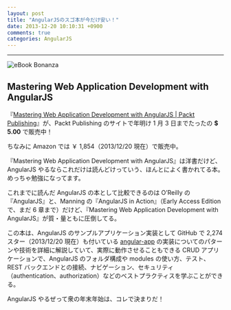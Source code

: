 ```yaml
---
layout: post
title: "AngularJSのスゴ本が今だけ安い！"
date: 2013-12-20 10:10:31 +0900
comments: true
categories: AngularJS
---
```

---
![eBook Bonanza](https://www.packtpub.com/sites/default/files/782x300_Main_banner.jpg)

## Mastering Web Application Development with AngularJS

『[Mastering Web Application Development with AngularJS | Packt Publishing](http://www.packtpub.com/angularjs-web-application-development/book)』が、Packt Publishing のサイトで年明け 1 月 3 日までたったの **$ 5.00** で販売中！

ちなみに Amazon では ￥ 1,854（2013/12/20 現在）で販売中。

『Mastering Web Application Development with AngularJS』は洋書だけど、AngularJS やるならこれだけは読んどけっていう、ほんとによく書かれてる本。めっちゃ勉強になってます。

これまでに読んだ AngularJS の本として比較できるのは O’Reilly の『AngularJS』と、Manning の『AngularJS in Action』（Early Access Edition で、まだ 6 章まで）だけど、『Mastering Web Application Development with AngularJS』が質・量ともに圧倒してる。

この本は、AngularJS のサンプルアプリケーション実装として GitHub で 2,274 スター（2013/12/20 現在）も付いている [angular-app](https://github.com/angular-app/angular-app) の実装についてのパターンや技術を詳細に解説していて、実際に動作させることもできる CRUD アプリケーションで、AngularJS のフォルダ構成や modules の使い方、テスト、REST バックエンドとの接続、ナビゲーション、セキュリティ（authentication、authorization）などのベストプラクティスを学ぶことができる。

AngularJS やるぜって衆の年末年始は、コレで決まりだ！
